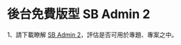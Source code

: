 # 後台免費版型 SB Admin 2

1、請下載瞭解 [SB Admin 2](https://startbootstrap.com/themes/sb-admin-2/)，評估是否可用於專題、專案之中。

